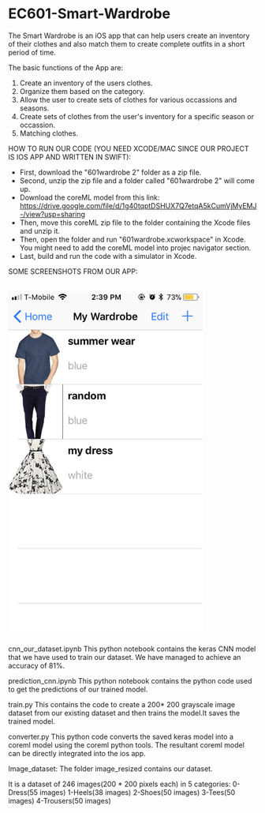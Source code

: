 # EC601-Smart-Wardrobe

The Smart Wardrobe is an iOS app that can help users create an inventory of their clothes and also match them to create complete outfits in a short period of time.

The basic functions of the App are:
1. Create an inventory of the users clothes.
2. Organize them based on the category.
3. Allow the user to create sets of clothes for various occassions and seasons.
4. Create sets of clothes from the user's inventory for a specific season or occassion.
5. Matching clothes.


HOW TO RUN OUR CODE (YOU NEED XCODE/MAC SINCE OUR PROJECT IS IOS APP AND WRITTEN IN SWIFT):

- First, download the "601wardrobe 2" folder as a zip file.
- Second, unzip the zip file and a folder called "601wardrobe 2" will come up.
- Download the coreML model from this link: https://drive.google.com/file/d/1g40tqptDSHUX7Q7etqA5kCumVjMyEMJ-/view?usp=sharing
- Then, move this coreML zip file to the folder containing the Xcode files and unzip it. 
- Then, open the folder and run "601wardrobe.xcworkspace" in Xcode. You might need to add the coreML model into projec navigator section. 
- Last, build and run the code with a simulator in Xcode. 

SOME SCREENSHOTS FROM OUR APP:

<br>
<img height="700" src="https://github.com/jiangcici/EC601-Smart-Wardrobe/blob/master/App%20Screenshots/IMG_1766.PNG" />
<br>

cnn_our_dataset.ipynb
This python notebook contains the keras CNN model that we have used to train our dataset. 
We have managed to achieve an accuracy of 81%.

prediction_cnn.ipynb
This python notebook contains the python code used to get the predictions of our trained model.
 
train.py
This contains the code to create a 200* 200 grayscale image dataset from our existing dataset and then trains the model.It saves the trained model.

converter.py
This python code converts the saved keras model into a coreml model using the coreml python tools. The resultant coreml model can be directly integrated into the ios app.

Image_dataset: The folder image_resized contains our dataset.

It is a dataset of 246 images(200 * 200 pixels each) in 5 categories:
0-Dress(55 images)
1-Heels(38 images)
2-Shoes(50 images)
3-Tees(50 images)
4-Trousers(50 images)
